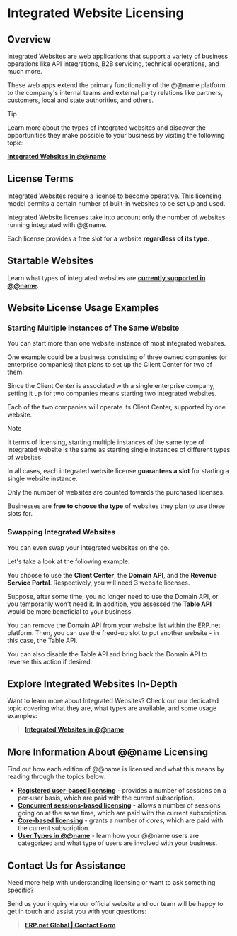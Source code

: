 # Integrated Website Licensing

## Overview

Integrated Websites are web applications that support a variety of business operations like API integrations, B2B servicing, technical operations, and much more.  

These web apps extend the primary functionality of the @@name platform to the company's internal teams and external party relations like partners, customers, local and state authorities, and others.  

> [!Tip]  
> Learn more about the types of integrated websites and discover the opportunities they make possible to your business by visiting the following topic:
> 
> **[Integrated Websites in @@name](~/features/system/integrated-websites.md)**

## License Terms

Integrated Websites require a license to become operative. 
This licensing model permits a certain number of built-in websites to be set up and used.  

Integrated Website licenses take into account only the number of websites running integrated with @@name.  

Each license provides a free slot for a website **regardless of its type**.  

## Startable Websites

Learn what types of integrated websites are [**currently supported in @@name**](~/features/system/integrated-websites.md).  

## Website License Usage Examples

### Starting Multiple Instances of The Same Website

You can start more than one website instance of most integrated websites.

One example could be a business consisting of three owned companies (or enterprise companies) that plans to set up the Client Center for two of them.  

Since the Client Center is associated with a single enterprise company, setting it up for two companies means starting two integrated websites.  

Each of the two companies will operate its Client Center, supported by one website.  

> [!Note]
> 
> It terms of licensing, starting multiple instances of the same type of integrated website is the same as starting single instances of different types of websites.
> 
> In all cases, each integrated website license **guarantees a slot** for starting a single website instance.  
>
> Only the number of websites are counted towards the purchased licenses.
> 
> Businesses are **free to choose the type** of websites they plan to use these slots for.  

### Swapping Integrated Websites

You can even swap your integrated websites on the go.  

Let's take a look at the following example:  

You choose to use the **Client Center**, the **Domain API**, and the **Revenue Service Portal**. 
Respectively, you will need 3 website licenses.  

Suppose, after some time, you no longer need to use the Domain API, or you temporarily won't need it. 
In addition, you assessed the **Table API** would be more beneficial to your business.  

You can remove the Domain API from your website list within the ERP.net platform. 
Then, you can use the freed-up slot to put another website - in this case, the Table API.  

You can also disable the Table API and bring back the Domain API to reverse this action if desired.  

## Explore Integrated Websites In-Depth

Want to learn more about Integrated Websites? 
Check out our dedicated topic covering what they are, what types are available, and some usage examples:  

> **[Integrated Websites in @@name](~/features/system/integrated-websites.md)**

## More Information About @@name Licensing

Find out how each edition of @@name is licensed and what this means by reading through the topics below:  

* **[Registered user-based licensing](registered-user-based-licensing.md)** - provides a number of sessions on a per-user basis, which are paid with the current subscription. 
* **[Concurrent sessions-based licensing](concurrent-sessions-based-licensing.md)** - allows a number of sessions going on at the same time, which are paid with the current subscription. 
* **[Core-based licensing](core-licensing.md)** - grants a number of *cores*, which are paid with the current subscription. 
* **[User Types in @@name](user-types.md)** - learn how your @@name users are categorized and what type of users are involved with your business.  

## Contact Us for Assistance

Need more help with understanding licensing or want to ask something specific?  

Send us your inquiry via our official website and our team will be happy to get in touch and assist you with your questions:  

> **[ERP.net Global | Contact Form](https://erp.net/contact-us/)**  
